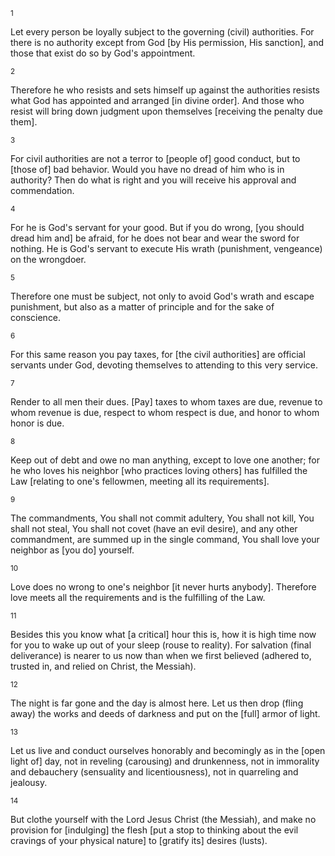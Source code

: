 <sup>1</sup> 

Let every person be loyally subject to the governing (civil) authorities. For there is no authority except from God [by His permission, His sanction], and those that exist do so by God's appointment. 

<sup>2</sup> 

Therefore he who resists and sets himself up against the authorities resists what God has appointed and arranged [in divine order]. And those who resist will bring down judgment upon themselves [receiving the penalty due them]. 

<sup>3</sup> 

For civil authorities are not a terror to [people of] good conduct, but to [those of] bad behavior. Would you have no dread of him who is in authority? Then do what is right and you will receive his approval and commendation. 

<sup>4</sup> 

For he is God's servant for your good. But if you do wrong, [you should dread him and] be afraid, for he does not bear and wear the sword for nothing. He is God's servant to execute His wrath (punishment, vengeance) on the wrongdoer. 

<sup>5</sup> 

Therefore one must be subject, not only to avoid God's wrath and escape punishment, but also as a matter of principle and for the sake of conscience. 

<sup>6</sup> 

For this same reason you pay taxes, for [the civil authorities] are official servants under God, devoting themselves to attending to this very service. 

<sup>7</sup> 

Render to all men their dues. [Pay] taxes to whom taxes are due, revenue to whom revenue is due, respect to whom respect is due, and honor to whom honor is due. 

<sup>8</sup> 

Keep out of debt and owe no man anything, except to love one another; for he who loves his neighbor [who practices loving others] has fulfilled the Law [relating to one's fellowmen, meeting all its requirements]. 

<sup>9</sup> 

The commandments, You shall not commit adultery, You shall not kill, You shall not steal, You shall not covet (have an evil desire), and any other commandment, are summed up in the single command, You shall love your neighbor as [you do] yourself. 

<sup>10</sup> 

Love does no wrong to one's neighbor [it never hurts anybody]. Therefore love meets all the requirements and is the fulfilling of the Law. 

<sup>11</sup> 

Besides this you know what [a critical] hour this is, how it is high time now for you to wake up out of your sleep (rouse to reality). For salvation (final deliverance) is nearer to us now than when we first believed (adhered to, trusted in, and relied on Christ, the Messiah). 

<sup>12</sup> 

The night is far gone and the day is almost here. Let us then drop (fling away) the works and deeds of darkness and put on the [full] armor of light. 

<sup>13</sup> 

Let us live and conduct ourselves honorably and becomingly as in the [open light of] day, not in reveling (carousing) and drunkenness, not in immorality and debauchery (sensuality and licentiousness), not in quarreling and jealousy. 

<sup>14</sup> 

But clothe yourself with the Lord Jesus Christ (the Messiah), and make no provision for [indulging] the flesh [put a stop to thinking about the evil cravings of your physical nature] to [gratify its] desires (lusts).